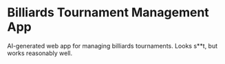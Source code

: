 # Billiards Tournament Management App

AI-generated web app for managing billiards tournaments. Looks s**t, but works reasonably well.
